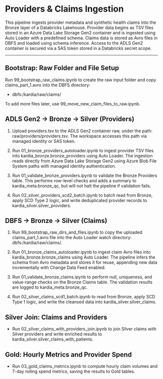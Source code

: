 # Providers & Claims Ingestion

This pipeline ingests provider metadata and synthetic health claims into the Bronze
layer of a Databricks Lakehouse. Provider data begins as TSV files stored in an
Azure Data Lake Storage Gen2 container and is ingested using Auto Loader with a
predefined schema. Claims data is stored as Avro files in DBFS and loaded using
schema inference. Access to the ADLS Gen2 container is secured via a SAS token
stored in a Databricks secret scope.

---

## Bootstrap: Raw Folder and File Setup

Run 99_bootstrap_raw_claims.ipynb to create the raw input folder and copy
claims_part_1.avro into the DBFS directory:
- dbfs:/kardia/raw/claims/

To add more files later, use 99_move_new_claim_files_to_raw.ipynb.


## ADLS Gen2 -> Bronze -> Silver **(Providers)**

1. Upload providers.tsv to the ADLS Gen2 container raw, under the path: raw/providers/providers.tsv.
The workspace accesses this path via managed identity or SAS token.

2. Run 01_bronze_providers_autoloader.ipynb to ingest provider TSV files into
kardia_bronze.bronze_providers using Auto Loader. The ingestion reads directly from
Azure Data Lake Storage Gen2 using Azure Blob File System paths with managed identity authentication.

3. Run 01_validate_bronze_providers.ipynb to validate the Bronze Providers table.
This performs row-level checks and adds a summary to kardia_meta.bronze_qc, but will not
halt the pipeline if validation fails.

4. Run 02_silver_providers_scd2_batch.ipynb to batch read from Bronze, apply SCD
Type 2 logic, and write deduplicated provider records to kardia_silver.silver_providers.


## DBFS -> Bronze -> Silver **(Claims)**

1. Run 99_bootstrap_raw_dirs_and_files.ipynb to copy the uploaded claims_part_1.avro
file into the Auto Loader watch directory: dbfs:/kardia/raw/claims/.

2. Run 01_bronze_claims_autoloader.ipynb to ingest claim Avro files into 
kardia_bronze.bronze_claims using Auto Loader. The pipeline infers the schema
from Avro metadata and stores it for reuse, appending new data incrementally with
Change Data Feed enabled.

3. Run 01_validate_bronze_claims.ipynb to perform null, uniqueness, and value-range
checks on the Bronze Claims table. The validation results are logged to kardia_meta.bronze_qc.

4. Run 02_silver_claims_scd1_batch.ipynb to read from Bronze, apply SCD Type 1 logic,
and write the cleansed data into kardia_silver.silver_claims.


## Silver Join: **Claims and Providers**

- Run 02_silver_claims_with_providers_join.ipynb to join Silver claims with Silver
providers and write enriched results to kardia_silver.silver_claims_with_patients.


## Gold: Hourly Metrics and Provider Spend

- Run 03_gold_claims_metrics.ipynb to compute hourly claim volumes and 7-day
rolling spend metrics, saving the results to Gold tables.
